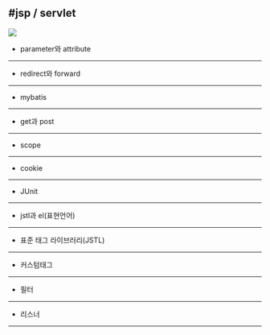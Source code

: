 #jsp / servlet
---
![](C:\Users\PC08\Downloads\Jsp-servlets-seg.png)

- parameter와 attribute
---

- redirect와 forward
---

- mybatis
---

- get과 post
---

- scope
---

- cookie
---

- JUnit
---

- jstl과 el(표현언어)
---

- 표준 태그 라이브러리(JSTL)
---

- 커스텀태그
---

- 필터
---

- 리스너
---

